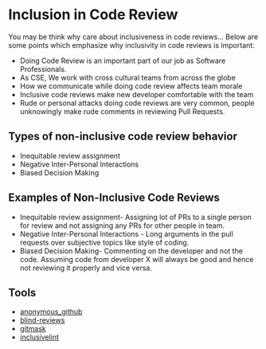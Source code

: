 # Inclusion in Code Review

You may be think why care about inclusiveness in code reviews... Below are some points which emphasize why inclusivity in code reviews is important:

* Doing Code Review is an important part of our job as Software Professionals.
* As CSE, We work with cross cultural teams from across the globe 
* How we communicate while doing code review affects team morale
* Inclusive code reviews make new developer comfortable with the team
* Rude or personal attacks doing code reviews are very common, people unknowingly make rude comments in reviewing Pull Requests.


## Types of non-inclusive code review behavior

* Inequitable review assignment
* Negative Inter-Personal Interactions 
* Biased Decision Making

## Examples of Non-Inclusive Code Reviews

* Inequitable review assignment- Assigning lot of PRs to a single person for review and not assigning any PRs for other people in team.
* Negative Inter-Personal Interactions - Long arguments in the pull requests over subjective topics like style of coding.
* Biased Decision Making- Commenting on the developer and not the code. Assuming code from developer X will always be good and hence not reviewing it properly and vice versa.


## Tools

* [anonymous_github](https://github.com/tdurieux/anonymous_github)
* [blind-reviews](https://github.com/zombie/blind-reviews/)
* [gitmask](https://www.gitmask.com/)
* [inclusivelint](https://github.com/inclusivelint)
